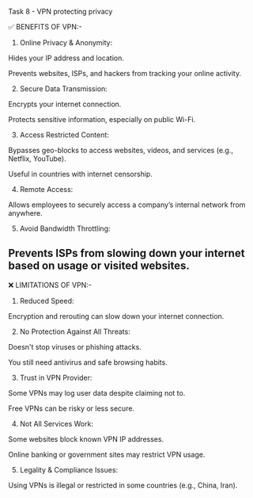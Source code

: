 Task 8 - VPN protecting privacy

✅ BENEFITS OF VPN:-

1. Online Privacy & Anonymity:

Hides your IP address and location.

Prevents websites, ISPs, and hackers from tracking your online activity.


2. Secure Data Transmission:

Encrypts your internet connection.

Protects sensitive information, especially on public Wi-Fi.


3. Access Restricted Content:

Bypasses geo-blocks to access websites, videos, and services (e.g., Netflix, YouTube).

Useful in countries with internet censorship.

4. Remote Access:

Allows employees to securely access a company’s internal network from anywhere.

5. Avoid Bandwidth Throttling:

Prevents ISPs from slowing down your internet based on usage or visited websites.
---


❌ LIMITATIONS OF VPN:-

1. Reduced Speed:

Encryption and rerouting can slow down your internet connection.


2. No Protection Against All Threats:

Doesn't stop viruses or phishing attacks.

You still need antivirus and safe browsing habits.


3. Trust in VPN Provider:

Some VPNs may log user data despite claiming not to.

Free VPNs can be risky or less secure.


4. Not All Services Work:

Some websites block known VPN IP addresses.

Online banking or government sites may restrict VPN usage.

5. Legality & Compliance Issues:

Using VPNs is illegal or restricted in some countries (e.g., China, Iran).
